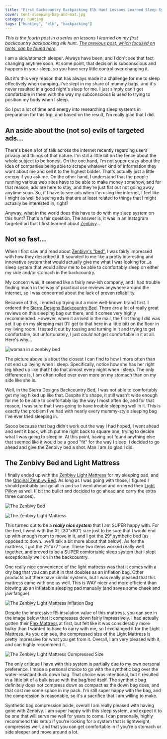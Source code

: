 ```yaml
---
title: "First Backcountry Backpacking Elk Hunt Lessons Learned Sleep System"
cover: tent-sleeping-bag-and-mat.jpg
category: hunting
tags: ["hunting", "elk", "backpacking"]
---
```


_This is the fourth post in a series on lessons I learned on my first backcountry backpacking elk hunt. [The previous post, which focused on tents, can be found here](/first-backcountry-backpacking-elk-hunt-lessons-learned-tents)._

I am a side/stomach sleeper. Always have been, and I don't see that fact changing anytime soon. At some point, that decision is subconscious and happens in your sleep, so you have very little control over changing it.

But it's this very reason that has always made it a challenge for me to sleep effectively when camping. I've slept in my share of mummy bags, and it's never resulted in a good night's sleep for me. I just simply can't get comfortable in them with the way my subconscious is used to trying to position my body when I sleep.

So I put a lot of time and energy into researching sleep systems in preparation for this trip, and based on the result, I'm really glad that I did.

## An aside about the (not so) evils of targeted ads...

There's been a lot of talk across the internet recently regarding users' privacy and things of that nature. I'm still a little bit on the fence about the whole subject to be honest. On the one hand, I'm not super crazy about the idea of companies being able to scrape whatever kind of information they want about me and sell it to the highest bidder. That's actually just a little creepy if you ask me. On the other hand, I understand that the people running various web sites have to be able to make money somehow, and for that reason, ads are here to stay, and they're just flat out not going away anytime soon. So, if I have to see ads when I'm using the internet, I feel like I might as well be seeing ads that are at least related to things that I might actually be interested in, right?

Anyway, what in the world does this have to do with my sleep system on this hunt? That's a fair question. The answer is, it was in an Instagram targeted ad that I first learned about [Zenbivy](https://zenbivy.com/)...

## Not so fast...

When I first saw and read about [Zenbivy's "bed"](https://zenbivy.com/pages/original-zenbivy-bed), I was fairly impressed with how they described it. It sounded to me like a pretty interesting and innovative system that would actually give me what I was looking for...a sleep system that would allow me to be able to comfortably sleep on either my side and/or stomach in the backcountry.

My concern was, it seemed like a fairly new-ish company, and I had trouble finding much in the way of practical use reviews anywhere around the internet, so I was concerned about the lack of proven reliability.

Because of this, I ended up trying out a more well-known brand first. I ordered the [Sierra Designs Backcountry Bed](https://sierradesigns.com/backcountry-bed-700-20-degree/). There are a lot of really great reviews on this sleeping bag out there, and it comes very highly recommended. However, when it arrived in the mail, the first thing I did was set it up on my sleeping mat (I'll get to that here in a little bit) on the floor in my living room. I tested it out by tossing and turning in it and trying to get comfortable, but unfortunately, I just _could not_ get comfortable in it at all. Here's why...

![woman in a zenbivy bed](zenbivy-bed-lady-leg-hiked-up.jpg "Notice how she has her leg hiked up like that?")

The picture above is about the closest I can find to how I more often than not end up laying when I sleep. Specifically, notice how she has her right leg hiked up like that? I do that almost every night when I sleep. The only difference is, I am often rolled over even more on my stomach than on my side like she is.

Well, in the Sierra Designs Backcountry Bed, I was not able to comfortably get my leg hiked up like that. Despite it's shape, it still wasn't wide enough for me to be able to comfortably lay the way I most often do, and for that reason, I was sure that I was going to have trouble sleeping well in it. This is exactly the problem I've had with nearly every mummy-style sleeping bag I've ever tried sleeping in.

Ssooo because that bag didn't work out the way I had hoped, I went ahead and sent it back, which put me right back to square one, trying to decide what I was going to sleep in. At this point, having not found anything else that seemed like it would be a good "fit" for the way I sleep, I decided to go ahead and give the Zenbivy bed a shot. Man I am so glad I did.

## The Zenbivy Bed and Light Mattress

I finally ended up with the [Zenbivy Light Mattress](https://zenbivy.com/pages/zenbivy-light-mattress) for my sleeping pad, and the [Original Zenbivy Bed](https://zenbivy.com/pages/original-zenbivy-bed). As long as I was going with those, I figured I should probably just go all in and so I went ahead and ordered their [Light Pillow](https://zenbivy.com/collections/pillows/products/zenbivy-light-pillow) as well (I bit the bullet and decided to go ahead and carry the extra three ounces).

![The Zenbivy Bed](zenbivy-bed-black-blue-orange.jpg "This is pretty close to the exact setup that I went with")

![The Zenbivy Light Mattress](zenbivy-light-mattress.jpg)

This turned out to be a _**really nice system**_ that I am SUPER happy with. For the bed, I went with the XL (30"x80") size just to be sure that I would end up with enough room to move in it, and I got the 29&deg; synthetic bed (as opposed to down...we'll talk a bit more about that below). As for the mattress, I got the 25"x77" one. These two items worked really well together, and proved to be a SUPER comfortable sleep system that I slept exceptionally well on in the backcountry.

One really nice convenience of the light mattress was that it comes with a dry bag that you can put it in that doubles as an inflation bag. Other products out there have similar systems, but I was really pleased that this mattress came with one as well. This is WAY nicer and more efficient than blowing up an inflatable sleeping pad manually (and saves some cheek and jaw fatigue).

![The Zenbivy Light Mattress Inflation Bag](zenbivy-mattress-inflation.jpg "I loved the inflation bag that comes with this mattress...WAY nicer and faster than blowing it up with your mouth every time")

Despite the impressive R5 insulation value of this mattress, you can see in the image below that it compresses down fairly impressively. I had actually gotten their [Flex Mattress](https://zenbivy.com/pages/zenbivy-flex-mattress) at first, but felt like it was considerably more bulky than I wanted to have to carry with me, so I exchanged it for the Light Mattress. As you can see, the compressed size of the Light Mattress is pretty impressive for what you get from it. Overall, I am very pleased with it, and can highly recommend it.

![The Zenbivy Light Mattress Compressed Size](zenbivy-light-mattress-compressed-size.jpg "Fully compressed, it's barely larger than a Nalgene water bottle")

The only critique I have with this system is partially due to my own personal preference. I made a personal choice to go with the synthetic bag over the water-resistant duck down bag. That choice was intentional, but it resulted in a little bit of a bulk issue with the bag/bed itself. The synthetic bag definitely does not compress down as compact as the down bag does, and that cost me some space in my pack. I'm still super happy with the bag, and the compression is reasonable, so it's a sacrifice that I am willing to make.

Synthetic bag compression aside, overall I am really pleased with having gone with Zenbivy. I am super happy with this sleep system, and expect it to be one that will serve me well for years to come. I can personally, highly recommend this setup if you're looking for a system that is lightweight, compresses well, and that you can get comfortable in if you're a stomach or side sleeper and move around a lot.
